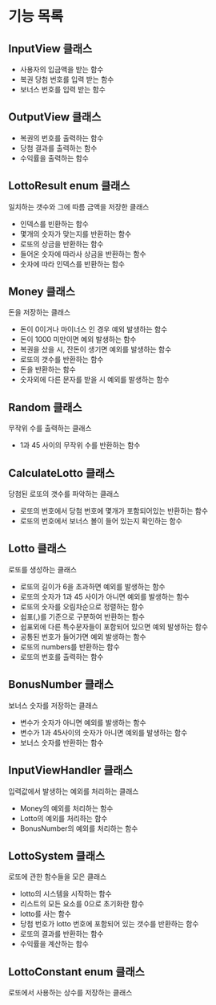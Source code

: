 # 기능 목록
## InputView 클래스
- 사용자의 입금액을 받는 함수
- 복권 당첨 번호를 입력 받는 함수
- 보너스 번호를 입력 받는 함수 

## OutputView 클래스
- 복권의 번호를 출력하는 함수
- 당첨 결과를 출력하는 함수
- 수익률을 출력하는 함수

## LottoResult enum 클래스
일치하는 갯수와 그에 따름 금액을 저장한 클래스
- 인덱스를 빈환하는 함수
- 몇개의 숫자가 맞는지를 반환하는 함수
- 로또의 상금을 반환하는 함수
- 들어온 숫자에 따라사 상금을 반환하는 함수
- 숫자에 따라 인덱스를 반환하는 함수

## Money 클래스
돈을 저장하는 클래스
- 돈이 0이거나 마이너스 인 경우 예외 발생하는 함수
- 돈이 1000 미만이면 예외 발생하는 함수
- 복권을 샀을 시, 잔돈이 생기면 예외를 발생하는 함수
- 로또의 갯수를 반환하는 함수
- 돈을 반환하는 함수 
- 숫자외에 다른 문자를 받을 시 예외를 발생하는 함수

## Random 클래스
무작위 수를 출력하는 클래스
- 1과 45 사이의 무작위 수를 반환하는 함수

## CalculateLotto 클래스
당첨된 로또의 갯수를 파악하는 클래스
- 로또의 번호에서 당첨 번호에 몇개가 포함되어있는 반환하는 함수
- 로또의 번호에서 보너스 볼이 들어 있는지 확인하는 함수

## Lotto 클래스
로또를 생성하는 클래스
- 로또의 길이가 6을 초과하면 예외를 발생하는 함수
- 로또의 숫자가 1과 45 사이가 아니면 예외를 발생하는 함수
- 로또의 숫자를 오림차순으로 정렬하는 함수
- 쉽표(,)를 기준으로 구분하여 반환하는 함수
- 쉽표외에 다른 특수문자들이 포함되어 있으면 예외 발생하는 함수
- 공통된 번호가 들어가면 예외 발생하는 함수
- 로또의 numbers를 반환하는 함수
- 로또의 번호를 출력하는 함수

## BonusNumber 클래스
보너스 숫자를 저장하는 클래스
- 변수가 숫자가 아니면 예외를 발생하는 함수
- 변수가 1과 45사이의 숫자가 아니면 예외를 발생하는 함수
- 보너스 숫자를 반환하는 함수

## InputViewHandler 클래스
입력값에서 발생하는 예외를 처리하는 클래스
- Money의 예외를 처리하는 함수 
- Lotto의 예외를 처리하는 함수
- BonusNumber의 예외를 처리하는 함수

## LottoSystem 클래스
로또에 관한 함수들을 모은 클래스
- lotto의 시스템을 시작하는 함수
- 리스트의 모든 요소를 0으로 초기화한 함수
- lotto를 사는 함수
- 당첨 번호가 lotto 번호에 포함되어 있는 갯수를 반환하는 함수
- 로또의 결과를 반환하는 함수
- 수익률을 계산하는 함수

## LottoConstant enum 클래스
로또에서 사용하는 상수를 저장하는 클래스